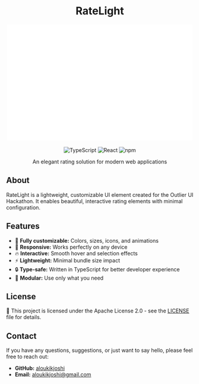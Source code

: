 <div align="center">
  
  # RateLight
  
  <img src="./public/5%20Star%20Rating.gif" alt="RateLight Banner" />

  <p>
    <img src="https://img.shields.io/badge/TypeScript-007ACC?style=for-the-badge&logo=typescript&logoColor=white" alt="TypeScript" />
    <img src="https://img.shields.io/badge/React-20232A?style=for-the-badge&logo=react&logoColor=61DAFB" alt="React" />
    <img src="https://img.shields.io/badge/npm-CB3837?style=for-the-badge&logo=npm&logoColor=white" alt="npm" />
  </p>

  <p>An elegant rating solution for modern web applications</p>
</div>

## About

RateLight is a lightweight, customizable UI element created for the Outlier UI Hackathon. It enables beautiful, interactive rating elements with minimal configuration.

## Features

- 🎨 **Fully customizable:** Colors, sizes, icons, and animations
- 📱 **Responsive:** Works perfectly on any device
- 🔥 **Interactive:** Smooth hover and selection effects
- ⚡ **Lightweight:** Minimal bundle size impact
- 🔒 **Type-safe:** Written in TypeScript for better developer experience
- 🧩 **Modular:** Use only what you need

## License

📄 This project is licensed under the Apache License 2.0 - see the [LICENSE](LICENSE) file for details.

## Contact

If you have any questions, suggestions, or just want to say hello, please feel free to reach out:

- **GitHub:** [aloukikjoshi](https://github.com/aloukikjoshi)
- **Email:** aloukikjoshi@gmail.com
